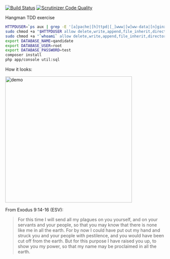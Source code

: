 [![Build Status](https://travis-ci.org/cordoval/hangman-tdd.svg?branch=master)](https://travis-ci.org/cordoval/hangman-tdd)
[![Scrutinizer Code Quality](https://scrutinizer-ci.com/g/cordoval/hangman-tdd/badges/quality-score.png?b=master)](https://scrutinizer-ci.com/g/cordoval/hangman-tdd/?branch=master)

Hangman TDD exercise

```bash
HTTPDUSER=`ps aux | grep -E '[a]pache|[h]ttpd|[_]www|[w]ww-data|[n]ginx' | grep -v root | head -1 | cut -d\  -f1`
sudo chmod +a "$HTTPDUSER allow delete,write,append,file_inherit,directory_inherit" app/cache app/logs
sudo chmod +a "`whoami` allow delete,write,append,file_inherit,directory_inherit" app/cache app/logs
export DATABASE_NAME=qandidate
export DATABASE_USER=root
export DATABASE_PASSWORD=test
composer install
php app/console util:sql
```

How it looks:

<img src="https://cloud.githubusercontent.com/assets/328359/6115373/2bfc8dcc-b073-11e4-82ac-f3a802b5037b.png" alt="demo"  width="400px"/>

From Exodus 9:14-16 (ESV):

 > For this time I will send all my plagues on you yourself, and on your servants and your people,
 > so that you may know that there is none like me in all the earth. For by now I could have put
 > out my hand and struck you and your people with pestilence, and you would have been cut off from
 > the earth. But for this purpose I have raised you up, to show you my power, so that my name may
 > be proclaimed in all the earth.
